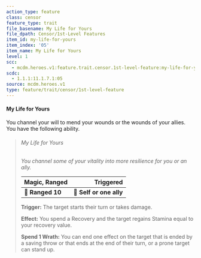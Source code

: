 ```yaml
---
action_type: feature
class: censor
feature_type: trait
file_basename: My Life for Yours
file_dpath: Censor/1st-Level Features
item_id: my-life-for-yours
item_index: '05'
item_name: My Life for Yours
level: 1
scc:
  - mcdm.heroes.v1:feature.trait.censor.1st-level-feature:my-life-for-yours
scdc:
  - 1.1.1:11.1.7.1:05
source: mcdm.heroes.v1
type: feature/trait/censor/1st-level-feature
---
```


#### My Life for Yours

You channel your will to mend your wounds or the wounds of your allies. You have the following ability.

<!-- -->
> ###### My Life for Yours
>
> *You channel some of your vitality into more resilience for you or an ally.*
>
> | **Magic, Ranged** |           **Triggered** |
> | ----------------- | ----------------------: |
> | **📏 Ranged 10**  | **🎯 Self or one ally** |
>
> **Trigger:** The target starts their turn or takes damage.
>
> **Effect:** You spend a Recovery and the target regains Stamina equal to your recovery value.
>
> **Spend 1 Wrath:** You can end one effect on the target that is ended by a saving throw or that ends at the end of their turn, or a prone target can stand up.
